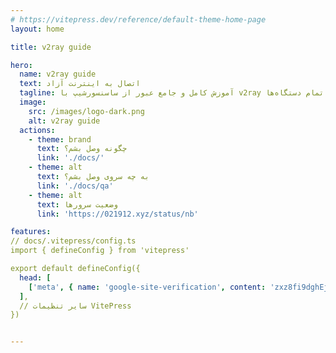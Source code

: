 ```yaml
---
# https://vitepress.dev/reference/default-theme-home-page
layout: home

title: v2ray guide

hero:
  name: v2ray guide
  text: اتصال به اینترنت آزاد
  tagline: آموزش کامل و جامع عبور از ساسنسورشیپ با v2ray برای تمام دستگاه‌ها.
  image:
    src: /images/logo-dark.png
    alt: v2ray guide
  actions:
    - theme: brand
      text: چگونه وصل بشم؟
      link: './docs/'
    - theme: alt
      text: به چه سروی وصل بشم؟
      link: './docs/qa'
    - theme: alt
      text: وضعیت سرور‌ها
      link: 'https://021912.xyz/status/nb'

features:
// docs/.vitepress/config.ts
import { defineConfig } from 'vitepress'

export default defineConfig({
  head: [
    ['meta', { name: 'google-site-verification', content: 'zxz8fi9dghEjd5ZKygTaPH58ue1SUUWD24y1EI35DHo' }]
  ],
  // سایر تنظیمات VitePress
})


---
```


